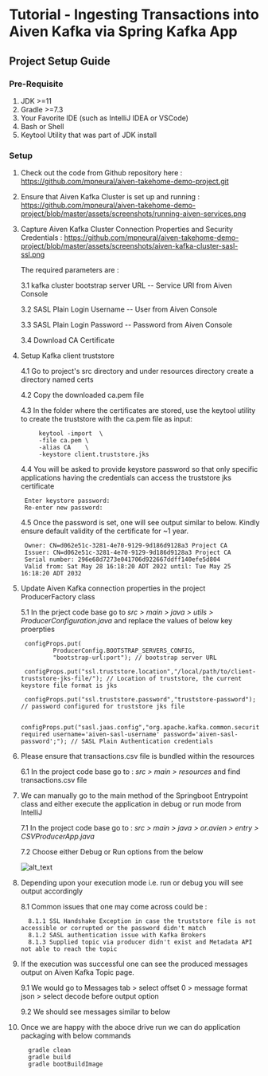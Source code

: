 # Tutorial - Ingesting Transactions into Aiven Kafka via Spring Kafka App
## Project Setup Guide
### Pre-Requisite
1. JDK >=11
2. Gradle >=7.3
3. Your Favorite IDE (such as IntelliJ IDEA or VSCode)
4. Bash or Shell
5. Keytool Utility that was part of JDK install

### Setup
1. Check out the code from Github repository here : https://github.com/mpneural/aiven-takehome-demo-project.git
   

2. Ensure that Aiven Kafka Cluster is set up and running : https://github.com/mpneural/aiven-takehome-demo-project/blob/master/assets/screenshots/running-aiven-services.png
   

3. Capture Aiven Kafka Cluster Connection Properties and Security Credentials : https://github.com/mpneural/aiven-takehome-demo-project/blob/master/assets/screenshots/aiven-kafka-cluster-sasl-ssl.png

    
    The required parameters are :
   
    3.1 kafka cluster bootstrap server URL -- Service URI from Aiven Console

    3.2 SASL Plain Login Username -- User from Aiven Console

    3.3 SASL Plain Login Password -- Password from Aiven Console

    3.4 Download CA Certificate 

   
4. Setup Kafka client truststore

    4.1 Go to project's src directory and under resources directory create a directory named certs
    
    4.2 Copy the downloaded ca.pem file 
    
    4.3 In the folder where the certificates are stored, use the keytool utility to create the truststore with the ca.pem file as input:
   ```aidl 
        keytool -import  \
        -file ca.pem \
        -alias CA    \
        -keystore client.truststore.jks

    ```

    4.4 You will be asked to provide keystore password so that only specific applications having the credentials can access the truststore jks certificate

        Enter keystore password:  
        Re-enter new password: 

    4.5 Once the password is set, one will see output similar to below. Kindly ensure default validity of the certificate for ~1 year.
        
        Owner: CN=d062e51c-3281-4e70-9129-9d186d9128a3 Project CA
        Issuer: CN=d062e51c-3281-4e70-9129-9d186d9128a3 Project CA
        Serial number: 296e68d7273e041706d922667ddff140efe5d804
        Valid from: Sat May 28 16:18:20 ADT 2022 until: Tue May 25 16:18:20 ADT 2032

5. Update Aiven Kafka connection properties in the project ProducerFactory class
    
    5.1 In the prject code base go to _src > main > java > utils > ProducerConfiguration.java_ and replace the values of below key proerpties
   
        configProps.put(
                ProducerConfig.BOOTSTRAP_SERVERS_CONFIG,
                "bootstrap-url:port"); // bootstrap server URL

        configProps.put("ssl.truststore.location","/local/path/to/client-truststore-jks-file/"); // Location of truststore, the current keystore file format is jks
        
        configProps.put("ssl.truststore.password","truststore-password"); // password configured for truststore jks file
        
        configProps.put("sasl.jaas.config","org.apache.kafka.common.security.plain.PlainLoginModule required username='aiven-sasl-username' password='aiven-sasl-password';"); // SASL Plain Authentication credentials

6. Please ensure that transactions.csv file is bundled within the resources
    
    6.1 In the project code base go to : _src > main > resources_ and find transactions.csv file
   

7. We can manually go to the main method of the Springboot Entrypoint class and either execute the application in debug or run mode from IntelliJ

   7.1 In the project code base go to : _src > main > java > or.avien > entry > CSVProducerApp.java_
   
   7.2 Choose either Debug or Run options from the below

   ![alt_text](https://github.com/mpneural/aiven-takehome-demo-project/blob/master/assets/screenshots/springboot-java-main-execution-options.png?raw=true) 
   
8. Depending upon your execution mode i.e. run or debug you will see output accordingly
   
   8.1 Common issues that one may come across could be :
         
         8.1.1 SSL Handshake Exception in case the truststore file is not accessible or corrupted or the password didn't match
         8.1.2 SASL authentication issue with Kafka Brokers
         8.1.3 Supplied topic via producer didn't exist and Metadata API not able to reach the topic

9. If the execution was successful one can see the produced messages output on Aiven Kafka Topic page.
   
   9.1 We would go to Messages tab > select offset 0 > message format json > select decode before output option
   
   9.2 We should see messages similar to below 
   
9. Once we are happy with the aboce drive run we can do application packaging with below commands 
   
         gradle clean
         gradle build
         gradle bootBuildImage